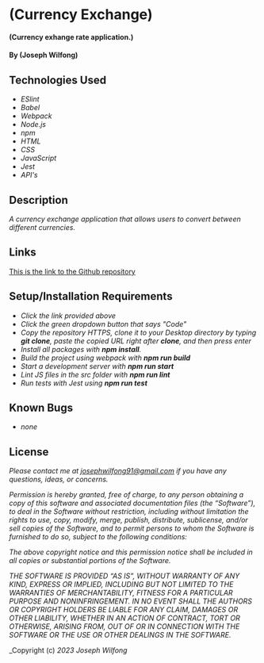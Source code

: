 # (Currency Exchange)

#### (Currency exhange rate application.)

#### By (Joseph Wilfong)

## Technologies Used

* _ESlint_
* _Babel_
* _Webpack_
* _Node.js_
* _npm_
* _HTML_
* _CSS_
* _JavaScript_
* _Jest_
* _API's_


## Description

_A currency exchange application that allows users to convert between different currencies._

## Links

[This is the link to the Github repository](https://github.com/jcarenza67/Currency-Exchange) 


## Setup/Installation Requirements

* _Click the link provided above_
* _Click the green dropdown button that says "Code"_
* _Copy the repository HTTPS, clone it to your Desktop directory by typing ***git clone***, paste the copied URL right after **clone**, and then press enter_
* _Install all packages with ***npm install***._
* _Build the project using webpack with ***npm run build***_
* _Start a development server with ***npm run start***_
* _Lint JS files in the src folder with ***npm run lint***_
* _Run tests with Jest using ***npm run test***_


## Known Bugs

* _none_

## License

_Please contact me at josephwilfong91@gmail.com if you have any questions, ideas, or concerns._

_Permission is hereby granted, free of charge, to any person obtaining a copy of this software and associated documentation files (the “Software”), to deal in the Software without restriction, including without limitation the rights to use, copy, modify, merge, publish, distribute, sublicense, and/or sell copies of the Software, and to permit persons to whom the Software is furnished to do so, subject to the following conditions:_

_The above copyright notice and this permission notice shall be included in all copies or substantial portions of the Software._

_THE SOFTWARE IS PROVIDED “AS IS”, WITHOUT WARRANTY OF ANY KIND, EXPRESS OR IMPLIED, INCLUDING BUT NOT LIMITED TO THE WARRANTIES OF MERCHANTABILITY, FITNESS FOR A PARTICULAR PURPOSE AND NONINFRINGEMENT. IN NO EVENT SHALL THE AUTHORS OR COPYRIGHT HOLDERS BE LIABLE FOR ANY CLAIM, DAMAGES OR OTHER LIABILITY, WHETHER IN AN ACTION OF CONTRACT, TORT OR OTHERWISE, ARISING FROM, OUT OF OR IN CONNECTION WITH THE SOFTWARE OR THE USE OR OTHER DEALINGS IN THE SOFTWARE._

_Copyright (c) _2023_ _Joseph Wilfong_
